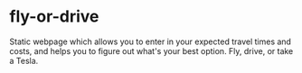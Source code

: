 fly-or-drive
============

Static webpage which allows you to enter in your expected travel times and costs, and helps you to figure out what's your best option. Fly, drive, or take a Tesla.
